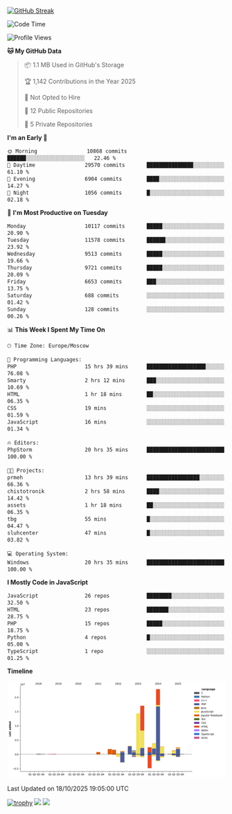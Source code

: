 [![GitHub Streak](https://github-readme-streak-stats.herokuapp.com/?user=yogik10)](https://git.io/streak-stats)
<!--START_SECTION:waka-->
![Code Time](http://img.shields.io/badge/Code%20Time-1%2C740%20hrs%2050%20mins-blue)

![Profile Views](http://img.shields.io/badge/Profile%20Views-3-blue)

**🐱 My GitHub Data** 

> 📦 1.1 MB Used in GitHub's Storage 
 > 
> 🏆 1,142 Contributions in the Year 2025
 > 
> 🚫 Not Opted to Hire
 > 
> 📜 12 Public Repositories 
 > 
> 🔑 5 Private Repositories 
 > 
**I'm an Early 🐤** 

```text
🌞 Morning                10868 commits       ██████░░░░░░░░░░░░░░░░░░░   22.46 % 
🌆 Daytime                29570 commits       ███████████████░░░░░░░░░░   61.10 % 
🌃 Evening                6904 commits        ████░░░░░░░░░░░░░░░░░░░░░   14.27 % 
🌙 Night                  1056 commits        █░░░░░░░░░░░░░░░░░░░░░░░░   02.18 % 
```
📅 **I'm Most Productive on Tuesday** 

```text
Monday                   10117 commits       █████░░░░░░░░░░░░░░░░░░░░   20.90 % 
Tuesday                  11578 commits       ██████░░░░░░░░░░░░░░░░░░░   23.92 % 
Wednesday                9513 commits        █████░░░░░░░░░░░░░░░░░░░░   19.66 % 
Thursday                 9721 commits        █████░░░░░░░░░░░░░░░░░░░░   20.09 % 
Friday                   6653 commits        ███░░░░░░░░░░░░░░░░░░░░░░   13.75 % 
Saturday                 688 commits         ░░░░░░░░░░░░░░░░░░░░░░░░░   01.42 % 
Sunday                   128 commits         ░░░░░░░░░░░░░░░░░░░░░░░░░   00.26 % 
```


📊 **This Week I Spent My Time On** 

```text
🕑︎ Time Zone: Europe/Moscow

💬 Programming Languages: 
PHP                      15 hrs 39 mins      ███████████████████░░░░░░   76.08 % 
Smarty                   2 hrs 12 mins       ███░░░░░░░░░░░░░░░░░░░░░░   10.69 % 
HTML                     1 hr 18 mins        ██░░░░░░░░░░░░░░░░░░░░░░░   06.35 % 
CSS                      19 mins             ░░░░░░░░░░░░░░░░░░░░░░░░░   01.59 % 
JavaScript               16 mins             ░░░░░░░░░░░░░░░░░░░░░░░░░   01.34 % 

🔥 Editors: 
PhpStorm                 20 hrs 35 mins      █████████████████████████   100.00 % 

🐱‍💻 Projects: 
prmeh                    13 hrs 39 mins      █████████████████░░░░░░░░   66.36 % 
chistotronik             2 hrs 58 mins       ████░░░░░░░░░░░░░░░░░░░░░   14.42 % 
assets                   1 hr 18 mins        ██░░░░░░░░░░░░░░░░░░░░░░░   06.35 % 
tbg                      55 mins             █░░░░░░░░░░░░░░░░░░░░░░░░   04.47 % 
sluhcenter               47 mins             █░░░░░░░░░░░░░░░░░░░░░░░░   03.82 % 

💻 Operating System: 
Windows                  20 hrs 35 mins      █████████████████████████   100.00 % 
```

**I Mostly Code in JavaScript** 

```text
JavaScript               26 repos            ████████░░░░░░░░░░░░░░░░░   32.50 % 
HTML                     23 repos            ███████░░░░░░░░░░░░░░░░░░   28.75 % 
PHP                      15 repos            █████░░░░░░░░░░░░░░░░░░░░   18.75 % 
Python                   4 repos             █░░░░░░░░░░░░░░░░░░░░░░░░   05.00 % 
TypeScript               1 repo              ░░░░░░░░░░░░░░░░░░░░░░░░░   01.25 % 
```



**Timeline**

![Lines of Code chart](https://raw.githubusercontent.com/Yogik10/Yogik10/main/assets/bar_graph.png)


 Last Updated on 18/10/2025 19:05:00 UTC
<!--END_SECTION:waka-->
[![trophy](https://github-profile-trophy.vercel.app/?username=yogik10)](https://github.com/ryo-ma/github-profile-trophy)
![](https://github-profile-summary-cards.vercel.app/api/cards/profile-details?username=yogik10&theme=solarized_dark)
![](https://github-profile-summary-cards.vercel.app/api/cards/most-commit-language?username=yogik10&theme=solarized_dark)


